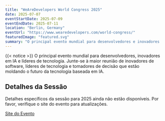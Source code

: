 ```yaml
---
title: "WeAreDevelopers World Congress 2025"
date: 2025-07-07
eventStartDate: 2025-07-09
eventEndDate: 2025-07-11
location: "Berlin, Germany"
eventUrl: "https://www.wearedevelopers.com/world-congress/"
featuredImage: "featured.svg"
summary: "O principal evento mundial para desenvolvedores e inovadores em IA em Berlim. Um grande encontro para inovadores de software e líderes de tecnologia que estão moldando o futuro da tecnologia impulsionada por IA."
---
```

{{< notice >}}
O principal evento mundial para desenvolvedores, inovadores em IA e líderes de tecnologia. Junte-se à maior reunião de inovadores de software, líderes de tecnologia e tomadores de decisão que estão moldando o futuro da tecnologia baseada em IA.

## Detalhes da Sessão
Detalhes específicos da sessão para 2025 ainda não estão disponíveis. Por favor, verifique o site do evento para atualizações.

[Site do Evento](https://www.wearedevelopers.com/world-congress/)
